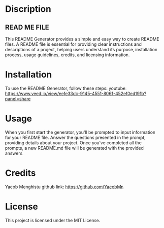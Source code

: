 # Discription
## READ ME FILE
This README Generator provides a simple and easy way to create README files. A README file is essential for providing clear instructions and descriptions of a project, helping users understand its purpose, installation process, usage guidelines, credits, and licensing information.

# Installation
To use the README Generator, follow these steps:
youtube: 
https://www.veed.io/view/eefe33dc-9145-4551-8061-452ef0ed191b?panel=share

# Usage 
When you first start the generator, you'll be prompted to input information for your README file. Answer the questions presented in the prompt, providing details about your project. Once you've completed all the prompts, a new README.md file will be generated with the provided answers.

# Credits 

Yacob Menghistu
github link: https://github.com/YacobMn

# License 
This project is licensed under the MIT License. 
